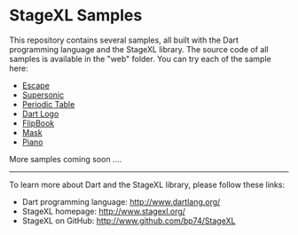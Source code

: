 StageXL Samples
===============

This repository contains several samples, all built with the Dart programming
language and the StageXL library. The source code of all samples is available
in the "web" folder. You can try each of the sample here:

* [Escape](http://www.stagexl.org/samples/escape "Escape")
* [Supersonic](http://www.stagexl.org/samples/supersonic "Supersonic")
* [Periodic Table](http://www.stagexl.org/samples/periodic_table "Periodic Table")
* [Dart Logo](http://www.stagexl.org/samples/dart_logo "Dart Logo")
* [FlipBook](http://www.stagexl.org/samples/flipbook "FlipBook")
* [Mask](http://www.stagexl.org/samples/mask "Mask")
* [Piano](http://www.stagexl.org/samples/piano "Piano")

More samples coming soon ....

---

To learn more about Dart and the StageXL library, please follow these links:

* Dart programming language: <http://www.dartlang.org/>
* StageXL homepage: <http://www.stagexl.org/>
* StageXL on GitHub: <http://www.github.com/bp74/StageXL>

